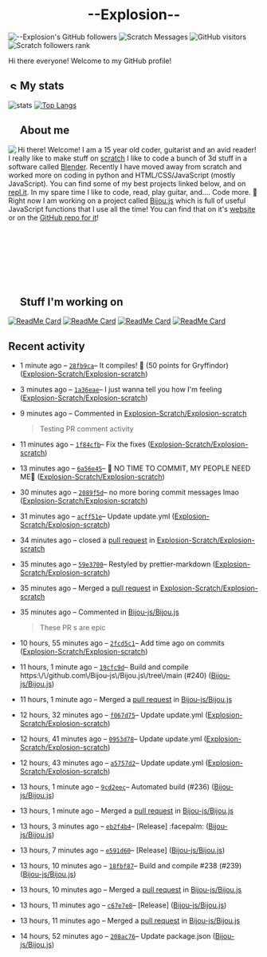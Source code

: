 # <div align="center">--Explosion--</div>

![--Explosion's GitHub followers](https://img.shields.io/github/followers/Explosion-Scratch?color=00bbbb&style=for-the-badge&logo=github&logoColor=fff) 
![Scratch Messages](https://img.shields.io/badge/dynamic/json?label=Scratch+Messages&query=count&url=https%3A%2F%2Fapi.scratch.mit.edu%2Fusers%2f--Explosion--%2Fmessages%2Fcount&color=00bbbb&style=for-the-badge&logo=scratch&logoColor=fff)
![GitHub visitors](https://visitor-badge-reloaded.herokuapp.com/badge?page_id=explosion-scratch.visitor.badge.reloaded&color=00bbbb&style=for-the-badge&logo=github)
![Scratch followers rank](https://img.shields.io/badge/dynamic/json?style=for-the-badge&cacheSeconds=1&logoColor=fff&color=00bbbb&label=Followers%20rank:%20&logo=scratch&query=statistics.ranks.followers&url=https://scratchdb.lefty.one/v2/user/info/--explosion--)

Hi there everyone! Welcome to my GitHub profile! 

##  <img src="https://static.thenounproject.com/png/5639-200.png" alt="Statistics Icons - Download Free Vector Icons | Noun Project" width="15px"/> My stats
![stats](https://github-readme-stats.vercel.app/api?username=Explosion-Scratch&include_all_commits=true&show_icons=true&theme=prussian&count_private=true&cache_seconds=1801)
[![Top Langs](https://github-readme-stats.vercel.app/api/top-langs/?username=Explosion-Scratch&theme=prussian&layout=compact)](explosion.cf)

##  <img src="http://cdn.onlinewebfonts.com/svg/img_256848.png" width="15px"> About me

<img src="https://bestanimations.com/media/explosions/933419296explosion-animation-1.gif" align="left" />

Hi there! Welcome! I am a 15 year old coder, guitarist and an avid reader! I really like to make stuff on [scratch](https://scratch.mit.edu/users/--explosion--) I like to code a bunch of 3d stuff in a software called [Blender](blender.org). Recently I have moved away from scratch and worked more on coding in python and HTML/CSS/JavaScript (mostly JavaScript). You can find some of my best projects linked below, and on [repl.it](https://repl.it/@ExplosionScratc). In my spare time I like to code, read, play guitar, and.... Code more. 🤦 Right now I am working on a project called [Bijou.js](https://bijou.js.org) which is full of useful JavaScript functions that I use all the time! You can find that on it's [website](https://bijou.js.org) or on the [GitHub repo for it](https://github.com/bijou-js/bijou.js)!
<br><br><br><br>
<br><br><br><br>
##  <img src="https://www.vhv.rs/dpng/d/433-4335411_work-work-icon-png-transparent-png.png" width="15px"/> Stuff I'm working on

[![ReadMe Card](https://github-readme-stats.vercel.app/api/pin/?height=100&username=Bijou-js&repo=Bijou.js&theme=prussian)](https://bijou.js.org)
[![ReadMe Card](https://github-readme-stats.vercel.app/api/pin/?height=100&username=Explosion-Scratch&repo=ripple&theme=prussian)](https://github.com/explosion-scratch/ripple)
[![ReadMe Card](https://github-readme-stats.vercel.app/api/pin/?height=100&username=Explosion-Scratch&repo=notes&theme=prussian)](https://notes.explosionscratc.repl.co)
[![ReadMe Card](https://github-readme-stats.vercel.app/api/pin/?height=100&username=Explosion-Scratch&repo=api&theme=prussian)](https://github.com/explosion-scratch/api)

## Recent activity
<ul>
<li><p>1 minute ago – <a href="https://github.com/Explosion-Scratch/Explosion-scratch/commit/28fb9cae8cf0e140b5f285134194979ac1ac18aa"><code>28fb9ca</code></a>– It compiles! 🎉 (50 points for Gryffindor) (<a href="https://github.com/Explosion-Scratch/Explosion-scratch">Explosion-Scratch/Explosion-scratch</a>)</p></li>
<li><p>3 minutes ago – <a href="https://github.com/Explosion-Scratch/Explosion-scratch/commit/1a36eaed2fc1c590e865cd72f4ff28d729c8848c"><code>1a36eae</code></a>– I just wanna tell you how I'm feeling (<a href="https://github.com/Explosion-Scratch/Explosion-scratch">Explosion-Scratch/Explosion-scratch</a>)</p></li>
<li><p>9 minutes ago – Commented in <a href="https://github.com/Explosion-Scratch/Explosion-scratch/pull/6#issuecomment-825643556">Explosion-Scratch/Explosion-scratch</a><blockquote>Testing PR comment activity</blockquote></p></li>
<li><p>11 minutes ago – <a href="https://github.com/Explosion-Scratch/Explosion-scratch/commit/1f84cfbb757ab88fab7b601888fea94823cac3b7"><code>1f84cfb</code></a>– Fix the fixes (<a href="https://github.com/Explosion-Scratch/Explosion-scratch">Explosion-Scratch/Explosion-scratch</a>)</p></li>
<li><p>13 minutes ago – <a href="https://github.com/Explosion-Scratch/Explosion-scratch/commit/6a56e453a53c7a4ed3ee4ac315f39c40c8744169"><code>6a56e45</code></a>– 🥇 NO TIME TO COMMIT, MY PEOPLE NEED ME🥇 (<a href="https://github.com/Explosion-Scratch/Explosion-scratch">Explosion-Scratch/Explosion-scratch</a>)</p></li>
<li><p>30 minutes ago – <a href="https://github.com/Explosion-Scratch/Explosion-scratch/commit/2089f5d9d52fe11d34ddc4668def2734e997f0a9"><code>2089f5d</code></a>– no more boring commit messages lmao (<a href="https://github.com/Explosion-Scratch/Explosion-scratch">Explosion-Scratch/Explosion-scratch</a>)</p></li>
<li><p>31 minutes ago – <a href="https://github.com/Explosion-Scratch/Explosion-scratch/commit/acff51e19a03d040c4ebb1631621abf756481c8d"><code>acff51e</code></a>– Update update.yml (<a href="https://github.com/Explosion-Scratch/Explosion-scratch">Explosion-Scratch/Explosion-scratch</a>)</p></li>
<li><p>34 minutes ago – closed a <a href="https://github.com/Explosion-Scratch/Explosion-scratch/pull/4">pull request</a> in <a href="https://github.com/Explosion-Scratch/Explosion-scratch">Explosion-Scratch/Explosion-scratch</a></p></li>
<li><p>35 minutes ago – <a href="https://github.com/Explosion-Scratch/Explosion-scratch/commit/59e370034e56e0fb4ed49c3d2905550ecbf87d75"><code>59e3700</code></a>– Restyled by prettier-markdown (<a href="https://github.com/Explosion-Scratch/Explosion-scratch">Explosion-Scratch/Explosion-scratch</a>)</p></li>
<li><p>35 minutes ago – Merged a <a href="https://github.com/Explosion-Scratch/Explosion-scratch/pull/5">pull request</a> in <a href="https://github.com/Explosion-Scratch/Explosion-scratch">Explosion-Scratch/Explosion-scratch</a></p></li>
<li><p>35 minutes ago – Commented in <a href="https://github.com/Bijou-js/Bijou.js/pull/241#issuecomment-825628233">Bijou-js/Bijou.js</a><blockquote>These PR s are epic</blockquote></p></li>
<li><p>10 hours, 55 minutes ago – <a href="https://github.com/Explosion-Scratch/Explosion-scratch/commit/2fcd5c1399c198c61d60f6721862cfb4da41f658"><code>2fcd5c1</code></a>– Add time ago on commits (<a href="https://github.com/Explosion-Scratch/Explosion-scratch">Explosion-Scratch/Explosion-scratch</a>)</p></li>
<li><p>11 hours, 1 minute ago – <a href="https://github.com/Bijou-js/Bijou.js/commit/19cfc9dc832a2699a6d8f14f2b040bcdc4bb6257"><code>19cfc9d</code></a>– Build and compile https:\/\/github.com\/Bijou-js\/Bijou.js\/tree\/main (#240) (<a href="https://github.com/Bijou-js/Bijou.js">Bijou-js/Bijou.js</a>)</p></li>
<li><p>11 hours, 1 minute ago – Merged a <a href="https://github.com/Bijou-js/Bijou.js/pull/240">pull request</a> in <a href="https://github.com/Bijou-js/Bijou.js">Bijou-js/Bijou.js</a></p></li>
<li><p>12 hours, 32 minutes ago – <a href="https://github.com/Explosion-Scratch/Explosion-scratch/commit/f067d75cf58d946437f38932aadba162d750d930"><code>f067d75</code></a>– Update update.yml (<a href="https://github.com/Explosion-Scratch/Explosion-scratch">Explosion-Scratch/Explosion-scratch</a>)</p></li>
<li><p>12 hours, 41 minutes ago – <a href="https://github.com/Explosion-Scratch/Explosion-scratch/commit/0953d78cfcbc315c96aaa945b3dc22f8fdb939e4"><code>0953d78</code></a>– Update update.yml (<a href="https://github.com/Explosion-Scratch/Explosion-scratch">Explosion-Scratch/Explosion-scratch</a>)</p></li>
<li><p>12 hours, 43 minutes ago – <a href="https://github.com/Explosion-Scratch/Explosion-scratch/commit/a5757d29fce5b4ba729f5b280aa616a9eefaeecb"><code>a5757d2</code></a>– Update update.yml (<a href="https://github.com/Explosion-Scratch/Explosion-scratch">Explosion-Scratch/Explosion-scratch</a>)</p></li>
<li><p>13 hours, 1 minute ago – <a href="https://github.com/Bijou-js/Bijou.js/commit/9cd2eec333e41ab455ec63b6511383164bf2e94d"><code>9cd2eec</code></a>– Automated build (#236) (<a href="https://github.com/Bijou-js/Bijou.js">Bijou-js/Bijou.js</a>)</p></li>
<li><p>13 hours, 1 minute ago – Merged a <a href="https://github.com/Bijou-js/Bijou.js/pull/236">pull request</a> in <a href="https://github.com/Bijou-js/Bijou.js">Bijou-js/Bijou.js</a></p></li>
<li><p>13 hours, 3 minutes ago – <a href="https://github.com/Bijou-js/Bijou.js/commit/eb2f4b42ebd3acb2a63b8fb007e39440c86a4a79"><code>eb2f4b4</code></a>– [Release] :facepalm: (<a href="https://github.com/Bijou-js/Bijou.js">Bijou-js/Bijou.js</a>)</p></li>
<li><p>13 hours, 7 minutes ago – <a href="https://github.com/Bijou-js/Bijou.js/commit/e591d6047de0747e316ac3e7357fe0e2f572afd5"><code>e591d60</code></a>– [Release] (<a href="https://github.com/Bijou-js/Bijou.js">Bijou-js/Bijou.js</a>)</p></li>
<li><p>13 hours, 10 minutes ago – <a href="https://github.com/Bijou-js/Bijou.js/commit/18fbf87c7d06bc9b440b093cffe2d6eff2f9f23a"><code>18fbf87</code></a>– Build and compile #238 (#239) (<a href="https://github.com/Bijou-js/Bijou.js">Bijou-js/Bijou.js</a>)</p></li>
<li><p>13 hours, 10 minutes ago – Merged a <a href="https://github.com/Bijou-js/Bijou.js/pull/239">pull request</a> in <a href="https://github.com/Bijou-js/Bijou.js">Bijou-js/Bijou.js</a></p></li>
<li><p>13 hours, 11 minutes ago – <a href="https://github.com/Bijou-js/Bijou.js/commit/c67e7e88dc7f3ecd7dd6f8e506588e8ecec9453a"><code>c67e7e8</code></a>– [Release] (<a href="https://github.com/Bijou-js/Bijou.js">Bijou-js/Bijou.js</a>)</p></li>
<li><p>13 hours, 11 minutes ago – Merged a <a href="https://github.com/Bijou-js/Bijou.js/pull/238">pull request</a> in <a href="https://github.com/Bijou-js/Bijou.js">Bijou-js/Bijou.js</a></p></li>
<li><p>14 hours, 52 minutes ago – <a href="https://github.com/Bijou-js/Bijou.js/commit/208ac76ea96b7f07b0f3c54cb5733d7ff805747c"><code>208ac76</code></a>– Update package.json (<a href="https://github.com/Bijou-js/Bijou.js">Bijou-js/Bijou.js</a>)</p></li>
</ul>